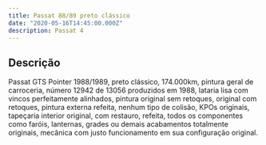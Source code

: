 ```yaml
---
title: Passat 88/89 preto clássico
date: "2020-05-16T14:45:00.000Z"
description: Passat 4
---
```


## Descrição

Passat GTS Pointer 1988/1989, preto clássico, 174.000km,  pintura geral de carroceria, número 12942 de 13056 produzidos em 1988, lataria lisa com vincos perfeitamente alinhados, pintura original sem retoques, original com retoques, pintura externa refeita, nenhum tipo de colisão, KPOs originais, tapeçaria interior original, com restauro, refeita, todos os componentes como faróis, lanternas, grades ou demais acabamentos totalmente originais, mecânica com justo funcionamento em sua configuração original.